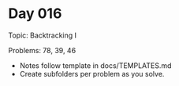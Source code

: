 # Day 016

Topic: Backtracking I

Problems: 78, 39, 46

- Notes follow template in docs/TEMPLATES.md
- Create subfolders per problem as you solve.